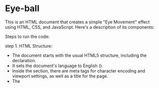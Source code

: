 # Eye-ball
This is an HTML document that creates a simple "Eye Movement" effect using HTML, CSS, and JavaScript. Here's a description of its components:

Steps to run the code:

step 1. HTML Structure:
   - The document starts with the usual HTML5 structure, including the <!DOCTYPE html> declaration.
   - It sets the document's language to English (<html lang="en">).
   - Inside the <head> section, there are meta tags for character encoding and viewport settings, as well as a title for the page.
   - The <style> section contains CSS styles for the page's elements.
   - The <body> section contains the content of the webpage.

step 2. CSS Styles:
   - The CSS styles define the appearance of the "Eye Movement" effect.
   - It sets the background color of the <body> to a blueish color (#3172a4).
   - The .container class centers its contents both vertically and horizontally.
   - The .eye class defines the appearance of the eye shape, a white circle with a border.
   - The .eyeball class represents the black pupil of the eye.

step 3. JavaScript:
   - JavaScript is used to create the eye movement effect.
   - It selects the elements with the class "eyeball" and stores them in the eyeballs variable.
   - An event listener is added to the document for the "mousemove" event.
   - When the mouse is moved, the event's clientX and clientY properties are used to calculate the new position (x and y) for the eyeballs relative to the window's width and height.
   - The position of both eyeballs is updated to follow the mouse cursor by changing their left and top CSS properties.
    
Future Implementations of the code

Overall, this code creates two eyes that follow the movement of the mouse cursor, creating a fun and interactive "Eye Movement" effect on the webpage.
